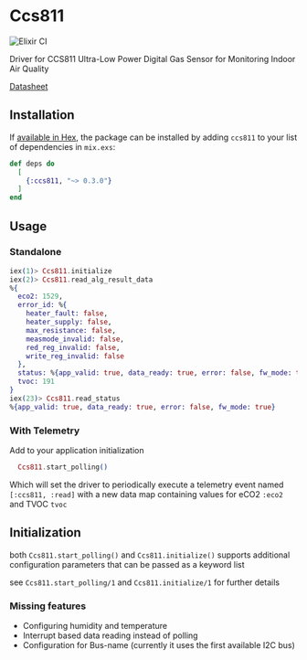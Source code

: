# Ccs811

![Elixir CI](https://github.com/Efesto/ccs811/workflows/Elixir%20CI/badge.svg)

Driver for CCS811 Ultra-Low Power Digital Gas Sensor for Monitoring Indoor Air Quality

[Datasheet](https://cdn.sparkfun.com/assets/learn_tutorials/1/4/3/CCS811_Datasheet-DS000459.pdf)

## Installation

If [available in Hex](https://hex.pm/docs/publish), the package can be installed
by adding `ccs811` to your list of dependencies in `mix.exs`:

```elixir
def deps do
  [
    {:ccs811, "~> 0.3.0"}
  ]
end
```

## Usage

### Standalone

```elixir
iex(1)> Ccs811.initialize
iex(2)> Ccs811.read_alg_result_data
%{
  eco2: 1529,
  error_id: %{
    heater_fault: false,
    heater_supply: false,
    max_resistance: false,
    measmode_invalid: false,
    red_reg_invalid: false,
    write_reg_invalid: false
  },
  status: %{app_valid: true, data_ready: true, error: false, fw_mode: true},
  tvoc: 191
}
iex(23)> Ccs811.read_status
%{app_valid: true, data_ready: true, error: false, fw_mode: true}
```

### With Telemetry

Add to your application initialization

```elixir
  Ccs811.start_polling()
```

Which will set the driver to periodically execute a telemetry event named `[:ccs811, :read]`
with a new data map containing values for eCO2 `:eco2` and TVOC `tvoc`

## Initialization

both `Ccs811.start_polling()` and `Ccs811.initialize()` supports additional configuration parameters that can be passed as a keyword list

see `Ccs811.start_polling/1` and `Ccs811.initialize/1` for further details

### Missing features

- Configuring humidity and temperature
- Interrupt based data reading instead of polling
- Configuration for Bus-name (currently it uses the first available I2C bus)
